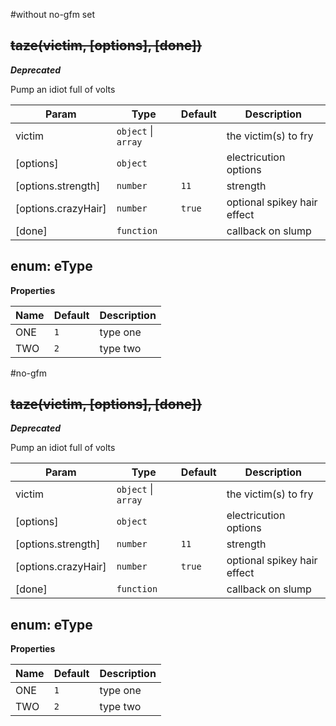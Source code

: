 #without no-gfm set
<a name="taze"></a>
## ~~taze(victim, [options], [done])~~
***Deprecated***

Pump an idiot full of volts

| Param | Type | Default | Description |
| --- | --- | --- | --- |
| victim | <code>object</code> \| <code>array</code> |  | the victim(s) to fry |
| [options] | <code>object</code> |  | electricution options |
| [options.strength] | <code>number</code> | <code>11</code> | strength |
| [options.crazyHair] | <code>number</code> | <code>true</code> | optional spikey hair effect |
| [done] | <code>function</code> |  | callback on slump |



<a name="eType"></a>
## enum: eType
**Properties**

| Name | Default | Description |
| --- | --- | --- |
| ONE | `1` | type one |
| TWO | `2` | type two |



#no-gfm
<a name="taze"></a>
## <del>taze(victim, [options], [done])</del>
***Deprecated***

Pump an idiot full of volts

<table>
  <thead>
    <tr>
      <th>Param</th><th>Type</th><th>Default</th><th>Description</th>
    </tr>
  </thead>
  <tbody>
    <tr>
    <td>victim</td><td><code>object</code> | <code>array</code></td><td></td><td>the victim(s) to fry</td>
    </tr><tr>
    <td>[options]</td><td><code>object</code></td><td></td><td>electricution options</td>
    </tr><tr>
    <td>[options.strength]</td><td><code>number</code></td><td><code>11</code></td><td>strength</td>
    </tr><tr>
    <td>[options.crazyHair]</td><td><code>number</code></td><td><code>true</code></td><td>optional spikey hair effect</td>
    </tr><tr>
    <td>[done]</td><td><code>function</code></td><td></td><td>callback on slump</td>
    </tr>
  </tbody>
</table>



<a name="eType"></a>
## enum: eType
**Properties**

<table>
  <thead>
    <tr>
      <th>Name</th><th>Default</th><th>Description</th>
    </tr>
  </thead>
  <tbody>
    <tr>
    <td>ONE</td><td><code>1</code></td><td>type one</td>
    </tr><tr>
    <td>TWO</td><td><code>2</code></td><td>type two</td>
    </tr>
  </tbody>
</table>


